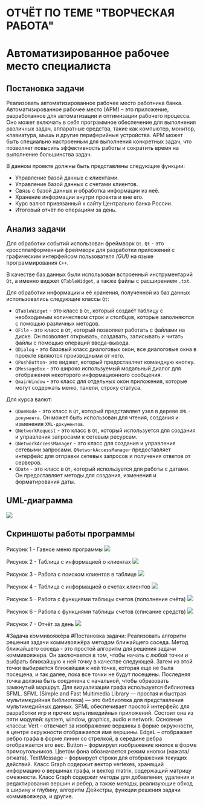 # ОТЧЁТ ПО ТЕМЕ "ТВОРЧЕСКАЯ РАБОТА"
# Автоматизированное рабочее место специалиста
## Постановка задачи
Реализовать автоматизированное рабочее место работника банка. 
Автоматизированное рабочее место (АРМ) – это приложение, разработанное для автоматизации и оптимизации рабочего процесса. Оно может включать в себя программное обеспечение для выполнения различных задач, аппаратные средства, такие как компьютер, монитор, клавиатура, мышь и другие периферийные устройства. АРМ может быть специально настроенным для выполнения конкретных задач, что позволяет повысить эффективность работы и сократить время на выполнение большинства задач.

В данном проекте должны быть представлены следующие функции:
-	Управление базой данных с клиентами.
-	Управление базой данных с счетами клиентов.
-	Связь с базой данных и обработка информации из неё.
-	Хранение информации внутри проекта и вне его.
-	Курс валют привязанный к сайту Центрально банка России.
-	Итоговый отчёт по операциям за день.

## Анализ задачи
Для обработки событий использован фреймворк ```Qt```. ```Qt``` - это кроссплатформенный фреймворк для разработки приложений с графическим интерфейсом пользователя *(GUI)* на языке программирования ```C++```.

В качестве баз данных были использован встроенный инструментарий ```Qt```, а именно виджет ```QTableWidget```, а также файлы с расширением ```.txt```.

Для обработки информации и её хранения, полученной из баз данных использовались следующие классы ```Qt```:
-	```QTableWidget``` - это класс в ```Qt```, который создаёт таблицу с необходимым количеством строк и столбцов, которые заполняются с помощью различных методов.
-	```QFile``` - это класс в ```Qt```, который позволяет работать с файлами на диске. Он позволяет открывать, создавать, записывать и читать файлы с помощью операций ввода-вывода.
-	```QDialog``` - это базовый класс диалоговых окон, все диалоговые окна в проекте являются производными от него.
-	```QPushButton```- это виджет, который предоставляет командную кнопку.
-	```QMessageBox``` - это широко используемый модальный диалог для отображения некоторого информационного сообщения.
-	```QmainWindow``` - это класс для отдельных окон приложения, которые могут содержать меню, панели, строку статуса.

Для курса валют:
-	```QDomNode``` - это класс в ```Qt```, который представляет узел в дереве ```XML-документа```. Он может быть использован для чтения, создания и изменения ```XML-документов```.
-	```QNetworkRequest``` - это класс в ```Qt```, который используется для создания и управления запросами к сетевым ресурсам.
-	```QNetworkAccessManager``` - это класс для создания и управления сетевыми запросами. ```QNetworkAccessManager``` предоставляет интерфейс для отправки сетевых запросов и получения ответов от серверов.
- ```QDate``` - это класс в ```Qt```, который используется для работы с датами. Он предоставляет методы для создания, изменения и форматирования даты.

## UML-диаграмма
<img src="./pictures/UML-AWS.png">

## Скриншоты работы программы
Рисуонк 1 - Гавное меню программы
<img src="./pictures/mainmenu.PNG">

Рисунок 2 - Таблица с информацией о клиентах
<img src="./pictures/Client.PNG">

Рисунок 3 - Работа с поиском клиентов в таблице
<img src="./pictures/FindClient.PNG">

Рисунок 4 - Таблица с информацией о счетах клиентов
<img src="./pictures/Bills.PNG">

Рисунок 5 - Работа с функциями таблицы счетов (пополнение счёта)
<img src="./pictures/PlusMoney.PNG">

Рисунок 6 - Работа с функциями таблицы счетов (списание средств)
<img src="./pictures/GiveMoney.PNG">

Рисунок 7 - Отчёт за день
<img src="./pictures/report.PNG">

#Задача коммивояжёра
#Постановка задачи:
Реализовать алгоритм решения задачи коммивояжёра методом ближайщего соседа. Метод ближайшего соседа - это простой алгоритм для решения задачи коммивояжера. Он заключается в том, чтобы начать с любой точки и выбрать ближайшую к ней точку в качестве следующей. Затем из этой точки выбирается ближайшая к ней точка, которая еще не была посещена, и так далее, пока все точки не будут посещены. Последняя точка должна быть соединена с начальной, чтобы образовать замкнутый маршрут.
Для визуализации графа используется библиотека SFML.
SFML (Simple and Fast Multimedia Library — простая и быстрая мультимедийная библиотека) — это библиотека для представления мультимедийных данных. SFML обеспечивает простой интерфейс для разработки игр и прочих мультимедийных приложений. Состоит она из пяти модулей: system, window, graphics, audio и network.
Основные классы:
Vert – отвечает за изображение вершины в форме окружности, в центре окружности отображается имя вершины.
EdgeL – отображает ребро графа в форме линии со стрелкой, в середине ребра отображается его вес.
Button – формирует изображение кнопок в форме прямоугольников. Цветом фона обозначается режим кнопки (нажата/отжата).
TextMessage – формирует строки для отображения текущих действий.
Класс Graph содержит вектор vertexes, хранящий информацию о вершинах графа, и вектор matrix, содержащий матрицу смежности. Класс Graph содержит методы для добавления, удаления и редактирования вершин и ребер, а также методы, реализующие обход в ширину и глубину, алгоритм Дейкстры, функции решения задачи коммивояжера, и другие.



